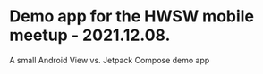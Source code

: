 # Demo app for the HWSW mobile meetup - 2021.12.08.

A small Android View vs. Jetpack Compose demo app
